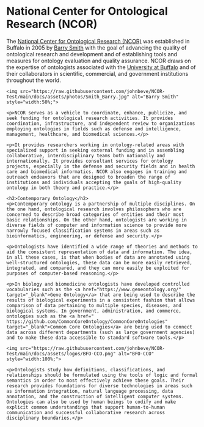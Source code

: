 <!DOCTYPE html>
<html lang="en">
<head>
    <meta charset="UTF-8">
    <meta name="viewport" content="width=device-width, initial-scale=1.0">
    <title>National Center for Ontological Research</title>
</head>
<body>
    <h1>National Center for Ontological Research (NCOR)</h1>
    <p>The <a href="https://www.buffalo.edu/ncor.html" target="_blank">National Center for Ontological Research (NCOR)</a> was established in Buffalo in 2005 by <a href="https://ontology.buffalo.edu/smith/" target="_blank">Barry Smith</a> with the goal of advancing the quality of ontological research and development and of establishing tools and measures for ontology evaluation and quality assurance. NCOR draws on the expertise of ontologists associated with the <a href="https://www.buffalo.edu/" target="_blank">University at Buffalo</a> and of their collaborators in scientific, commercial, and government institutions throughout the world.</p>

    <img src="https://raw.githubusercontent.com/johnbeve/NCOR-Test/main/docs/assets/photos/Smith_Barry.jpg" alt="Barry Smith" style="width:50%;">
    
    <p>NCOR serves as a vehicle to coordinate, enhance, publicize, and seek funding for ontological research activities. It provides coordination, infrastructure, and independent review to organizations employing ontologies in fields such as defense and intelligence, management, healthcare, and biomedical sciences.</p>

    <p>It provides researchers working in ontology-related areas with specialized support in seeking external funding and in assembling collaborative, interdisciplinary teams both nationally and internationally. It provides consultant services for ontology projects, especially in the defense and security fields and in health care and biomedical informatics. NCOR also engages in training and outreach endeavors that are designed to broaden the range of institutions and individuals accepting the goals of high-quality ontology in both theory and practice.</p>

    <h2>Contemporary Ontology</h2>
    <p>Contemporary ontology is a partnership of multiple disciplines. On the one hand, ontological research involves philosophers who are concerned to describe broad categories of entities and their most basic relationships. On the other hand, ontologists are working in diverse fields of computer and information science to provide more narrowly focused classification systems in areas such as bioinformatics, engineering, or defense and security.</p>

    <p>Ontologists have identified a wide range of theories and methods to aid the consistent representation of data and information. The idea, in all these cases, is that when bodies of data are annotated using well-structured ontologies, these data can be more easily retrieved, integrated, and compared, and they can more easily be exploited for purposes of computer-based reasoning.</p>

    <p>In biology and biomedicine ontologists have developed controlled vocabularies such as the <a href="https://www.geneontology.org/" target="_blank">Gene Ontology</a> that are being used to describe the results of biological experiments in a consistent fashion that allows comparison of data pertaining to multiple species, diseases, and biological systems. In government, administration, and commerce, ontologies such as the <a href=" https://github.com/CommonCoreOntology/CommonCoreOntologies" target="_blank">Common Core Ontologies</a> are being used to connect data across different departments (such as large government agencies) and to make these data accessible to standard software tools.</p>

    <img src="https://raw.githubusercontent.com/johnbeve/NCOR-Test/main/docs/assets/logos/BFO-CCO.png" alt="BFO-CCO" style="width:100%;">

    <p>Ontologists study how definitions, classifications, and relationships should be formulated using the tools of logic and formal semantics in order to most effectively achieve these goals. Their research provides foundations for diverse technologies in areas such as information integration, natural language processing, data annotation, and the construction of intelligent computer systems. Ontologies can also be used by human beings to codify and make explicit common understandings that support human-to-human communication and successful collaborative research across disciplinary boundaries.</p>
</body>
</html>